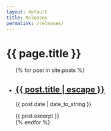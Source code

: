 ```yaml
---
layout: default
title: Releases
permalink: /releases/
---
```


<div class="release-notes-page">
  <h1>{{ page.title }}</h1>

  <ul class="release-notes-list">
    {% for post in site.posts %}
      <li>
        <h2><a href="{{ post.url | relative_url }}">{{ post.title | escape }}</a></h2>
        <p class="post-meta">{{ post.date | date_to_string }}</p>
        <div class="post-excerpt">
          {{ post.excerpt }}
        </div>
      </li>
    {% endfor %}
  </ul>
</div> 